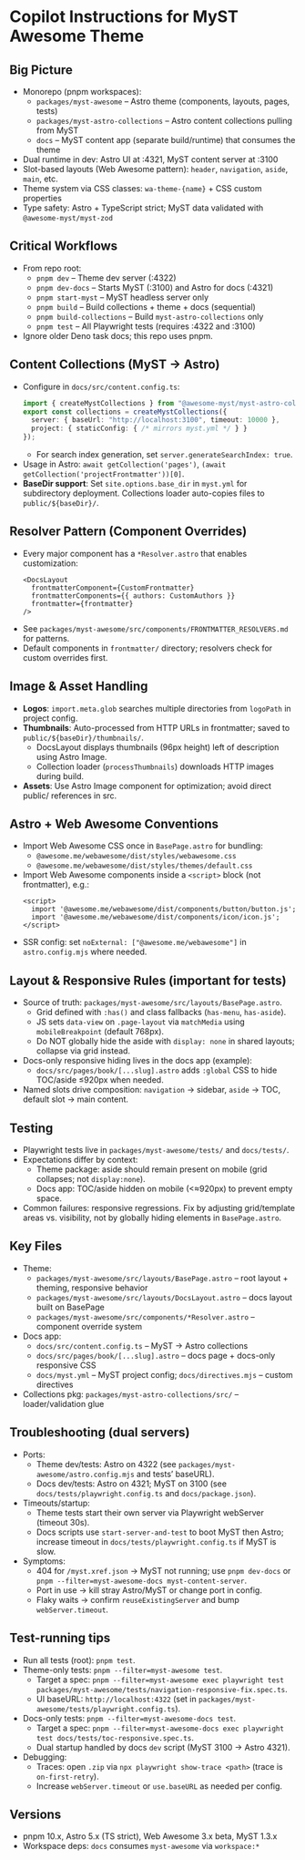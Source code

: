 # Copilot Instructions for MyST Awesome Theme

## Big Picture
- Monorepo (pnpm workspaces):
  - `packages/myst-awesome` – Astro theme (components, layouts, pages, tests)
  - `packages/myst-astro-collections` – Astro content collections pulling from MyST
  - `docs` – MyST content app (separate build/runtime) that consumes the theme
- Dual runtime in dev: Astro UI at :4321, MyST content server at :3100
- Slot-based layouts (Web Awesome pattern): `header`, `navigation`, `aside`, `main`, etc.
- Theme system via CSS classes: `wa-theme-{name}` + CSS custom properties
- Type safety: Astro + TypeScript strict; MyST data validated with `@awesome-myst/myst-zod`

## Critical Workflows
- From repo root:
  - `pnpm dev` – Theme dev server (:4322)
  - `pnpm dev-docs` – Starts MyST (:3100) and Astro for docs (:4321)
  - `pnpm start-myst` – MyST headless server only
  - `pnpm build` – Build collections + theme + docs (sequential)
  - `pnpm build-collections` – Build `myst-astro-collections` only
  - `pnpm test` – All Playwright tests (requires :4322 and :3100)
- Ignore older Deno task docs; this repo uses pnpm.

## Content Collections (MyST → Astro)
- Configure in `docs/src/content.config.ts`:
  ```ts
  import { createMystCollections } from "@awesome-myst/myst-astro-collections";
  export const collections = createMystCollections({
    server: { baseUrl: "http://localhost:3100", timeout: 10000 },
    project: { staticConfig: { /* mirrors myst.yml */ } }
  });
  ```
  - For search index generation, set `server.generateSearchIndex: true`.
- Usage in Astro: `await getCollection('pages')`, `(await getCollection('projectFrontmatter'))[0]`.
- **BaseDir support**: Set `site.options.base_dir` in `myst.yml` for subdirectory deployment. Collections loader auto-copies files to `public/${baseDir}/`.

## Resolver Pattern (Component Overrides)
- Every major component has a `*Resolver.astro` that enables customization:
  ```astro
  <DocsLayout 
    frontmatterComponent={CustomFrontmatter}
    frontmatterComponents={{ authors: CustomAuthors }}
    frontmatter={frontmatter}
  />
  ```
- See `packages/myst-awesome/src/components/FRONTMATTER_RESOLVERS.md` for patterns.
- Default components in `frontmatter/` directory; resolvers check for custom overrides first.

## Image & Asset Handling
- **Logos**: `import.meta.glob` searches multiple directories from `logoPath` in project config.
- **Thumbnails**: Auto-processed from HTTP URLs in frontmatter; saved to `public/${baseDir}/thumbnails/`.
  - DocsLayout displays thumbnails (96px height) left of description using Astro Image.
  - Collection loader (`processThumbnails`) downloads HTTP images during build.
- **Assets**: Use Astro Image component for optimization; avoid direct public/ references in src.

## Astro + Web Awesome Conventions
- Import Web Awesome CSS once in `BasePage.astro` for bundling:
  - `@awesome.me/webawesome/dist/styles/webawesome.css`
  - `@awesome.me/webawesome/dist/styles/themes/default.css`
- Import Web Awesome components inside a `<script>` block (not frontmatter), e.g.:
  ```astro
  <script>
    import '@awesome.me/webawesome/dist/components/button/button.js';
    import '@awesome.me/webawesome/dist/components/icon/icon.js';
  </script>
  ```
- SSR config: set `noExternal: ["@awesome.me/webawesome"]` in `astro.config.mjs` where needed.

## Layout & Responsive Rules (important for tests)
- Source of truth: `packages/myst-awesome/src/layouts/BasePage.astro`.
  - Grid defined with `:has()` and class fallbacks (`has-menu`, `has-aside`).
  - JS sets `data-view` on `.page-layout` via `matchMedia` using `mobileBreakpoint` (default 768px).
  - Do NOT globally hide the aside with `display: none` in shared layouts; collapse via grid instead.
- Docs-only responsive hiding lives in the docs app (example):
  - `docs/src/pages/book/[...slug].astro` adds `:global` CSS to hide TOC/aside ≤920px when needed.
- Named slots drive composition: `navigation` → sidebar, `aside` → TOC, default slot → main content.

## Testing
- Playwright tests live in `packages/myst-awesome/tests/` and `docs/tests/`.
- Expectations differ by context:
  - Theme package: aside should remain present on mobile (grid collapses; not `display:none`).
  - Docs app: TOC/aside hidden on mobile (<≈920px) to prevent empty space.
- Common failures: responsive regressions. Fix by adjusting grid/template areas vs. visibility, not by globally hiding elements in `BasePage.astro`.

## Key Files
- Theme:
  - `packages/myst-awesome/src/layouts/BasePage.astro` – root layout + theming, responsive behavior
  - `packages/myst-awesome/src/layouts/DocsLayout.astro` – docs layout built on BasePage
  - `packages/myst-awesome/src/components/*Resolver.astro` – component override system
- Docs app:
  - `docs/src/content.config.ts` – MyST → Astro collections
  - `docs/src/pages/book/[...slug].astro` – docs page + docs-only responsive CSS
  - `docs/myst.yml` – MyST project config; `docs/directives.mjs` – custom directives
- Collections pkg: `packages/myst-astro-collections/src/` – loader/validation glue

## Troubleshooting (dual servers)
- Ports:
  - Theme dev/tests: Astro on 4322 (see `packages/myst-awesome/astro.config.mjs` and tests’ baseURL).
  - Docs dev/tests: Astro on 4321; MyST on 3100 (see `docs/tests/playwright.config.ts` and `docs/package.json`).
- Timeouts/startup:
  - Theme tests start their own server via Playwright webServer (timeout 30s).
  - Docs scripts use `start-server-and-test` to boot MyST then Astro; increase timeout in `docs/tests/playwright.config.ts` if MyST is slow.
- Symptoms:
  - 404 for `/myst.xref.json` → MyST not running; use `pnpm dev-docs` or `pnpm --filter=myst-awesome-docs myst-content-server`.
  - Port in use → kill stray Astro/MyST or change port in config.
  - Flaky waits → confirm `reuseExistingServer` and bump `webServer.timeout`.

## Test-running tips
- Run all tests (root): `pnpm test`.
- Theme-only tests: `pnpm --filter=myst-awesome test`.
  - Target a spec: `pnpm --filter=myst-awesome exec playwright test packages/myst-awesome/tests/navigation-responsive-fix.spec.ts`.
  - UI baseURL: `http://localhost:4322` (set in `packages/myst-awesome/tests/playwright.config.ts`).
- Docs-only tests: `pnpm --filter=myst-awesome-docs test`.
  - Target a spec: `pnpm --filter=myst-awesome-docs exec playwright test docs/tests/toc-responsive.spec.ts`.
  - Dual startup handled by docs `dev` script (MyST 3100 → Astro 4321).
- Debugging:
  - Traces: open `.zip` via `npx playwright show-trace <path>` (trace is `on-first-retry`).
  - Increase `webServer.timeout` or `use.baseURL` as needed per config.

## Versions
- pnpm 10.x, Astro 5.x (TS strict), Web Awesome 3.x beta, MyST 1.3.x
- Workspace deps: `docs` consumes `myst-awesome` via `workspace:*`
